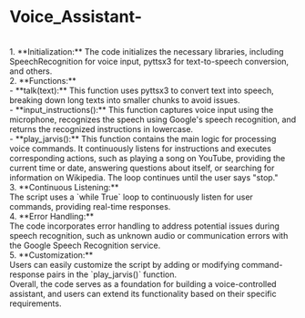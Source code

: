 # Voice_Assistant-

<br>
1. **Initialization:**  The code initializes the necessary libraries, including SpeechRecognition for voice input, pyttsx3 for text-to-speech conversion, and others.
<br>
2. **Functions:** <br>
   - **talk(text):** This function uses pyttsx3 to convert text into speech, breaking down long texts into smaller chunks to avoid issues.
<br>   - **input_instructions():** This function captures voice input using the microphone, recognizes the speech using Google's speech recognition, and returns the recognized instructions in lowercase.
<br>   - **play_jarvis():** This function contains the main logic for processing voice commands. It continuously listens for instructions and executes corresponding actions, such as playing a song on YouTube, providing the current time or date, answering questions about itself, or searching for information on Wikipedia. The loop continues until the user says "stop."
<br>
3. **Continuous Listening:** <br> The script uses a `while True` loop to continuously listen for user commands, providing real-time responses.
<br>
4. **Error Handling:** <br>The code incorporates error handling to address potential issues during speech recognition, such as unknown audio or communication errors with the Google Speech Recognition service.
<br>
5. **Customization:** <br>Users can easily customize the script by adding or modifying command-response pairs in the `play_jarvis()` function.
<br>
Overall, the code serves as a foundation for building a voice-controlled assistant, and users can extend its functionality based on their specific requirements.
